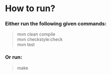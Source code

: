 # How to run?

### Either run the following given commands:
> mvn clean compile\
> mvn checkstyle:check\
> mvn test

### Or run:
> make